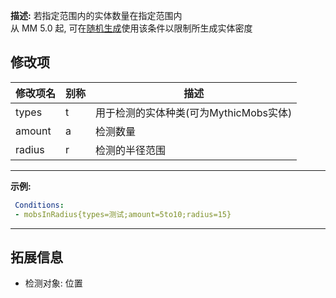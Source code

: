 **描述:** 若指定范围内的实体数量在指定范围内  
从 MM 5.0 起, 可在[随机生成](/随机生成)使用该条件以限制所生成实体密度

修改项
---

| 修改项名  | 别称           | 描述                      |
| --------- | -------------- | ------------------------- |
| types     | t     | 用于检测的实体种类(可为MythicMobs实体) |
| amount    | a     | 检测数量 |
| radius    | r     | 检测的半径范围            |

---

**示例:**

```yaml
 Conditions:
 - mobsInRadius{types=测试;amount=5to10;radius=15}
```

---

拓展信息
---

- 检测对象: 位置